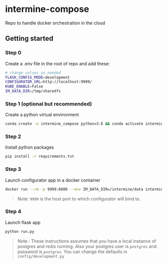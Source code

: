 # intermine-compose
Repo to handle docker orchestration in the cloud

## Getting started

### Step 0
Create a .env file in the root of repo and add these:
```bash
# change values as needed
FLASK_CONFIG_MODE=development
CONFIGURATOR_URL=http://localhost:9999/
KUBE_ENABLE=False
IM_DATA_DIR=/tmp/sharedfs
```
### Step 1 (optional but recommended)
Create a python virtual environment
```bash
conda create -n intermine_compose python=3.6 && conda activate intermine_compose
```
### Step 2
Install python packages
```bash
pip install -r requirements.txt
```
### Step 3
Launch configurator app in a docker container
```bash
docker run --rm -p 9999:8080 --env IM_DATA_DIR=/intermine/data intermine/configurator:latest
```
> Note: `9999` is the host port to which configurator will bind to.

### Step 4
Launch flask app
```bash
python run.py
```
> Note : These instructions assumes that you have a local instance of postgres and redis running. Also your postgres user is `postgres` and password is `postgres`. You can change the defaults in `config/development.py`

